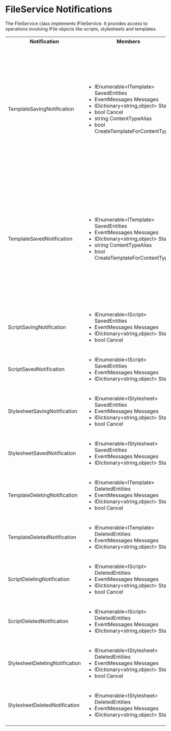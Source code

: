 # FileService Notifications

The FileService class implements IFileService. It provides access to operations involving IFile objects like scripts, stylesheets and templates.

<table>
  <tr>
    <th>Notification</th>
    <th>Members</th>
    <th>Description</th>
  </tr>

  <tr>
    <td>TemplateSavingNotification</td>
    <td>
      <ul>
        <li>IEnumerable&ltITemplate&gt SavedEntities</li>
        <li>EventMessages Messages</li>
        <li>IDictionary&ltstring,object&gt State</li>
        <li>bool Cancel</li>
        <li>string ContentTypeAlias</li>
        <li>bool CreateTemplateForContentType</li>
      </ul>
    </td>
    <td>
    Published when FileService.SaveTemplate is called in the API.<br>
      <ol>
        <li>SavedEntities: Gets the collection of ITemplate objects being saved.</li>
        <li>ContentTypeAlias: The alias of the ContentType the template is for, this is used when creating a Document Type with Template, it's not recommended to try and change or set this.</li>
        <li>CreateTemplateForContentType: Boolean value determining if the template is create for a Document Type, it's not recommended to change this value.</li>
      </ol>
    </td>
  </tr>

  <tr>
    <td>TemplateSavedNotification</td>
    <td>
      <ul>
        <li>IEnumerable&ltITemplate&gt SavedEntities</li>
        <li>EventMessages Messages</li>
        <li>IDictionary&ltstring,object&gt State</li>
        <li>string ContentTypeAlias</li>
        <li>bool CreateTemplateForContentType</li>
      </ul>
    </td>
    <td>
    Published when FileService.SaveTemplate is called in the API, after the template has been saved.<br>
      <ol>
        <li>SavedEntities: Gets the collection of saved ITemplate objects.</li>
        <li>ContentTypeAlias: The alias of the ContentType the template is for, this is used when creating a Document Type with Template, it's not recommended to try and change this value.</li>
        <li>CreateTemplateForContentType: Boolean value determining if the template is create for a Document Type, it's not recommended to change this value.</li>
      </ol>
    </td>
  </tr>

  <tr>
    <td>ScriptSavingNotification</td>
    <td>
      <ul>
        <li>IEnumerable&ltIScript&gt SavedEntities</li>
        <li>EventMessages Messages</li>
        <li>IDictionary&ltstring,object&gt State</li>
        <li>bool Cancel</li>
      </ul>
    </td>
    <td>
    Published when FileService.SaveScript is called in the API.<br>
    SavedEntities: Gets the collection of IScript objects being saved.
    </td>
  </tr>

  <tr>
    <td>ScriptSavedNotification</td>
    <td>
      <ul>
        <li>IEnumerable&ltIScript&gt SavedEntities</li>
        <li>EventMessages Messages</li>
        <li>IDictionary&ltstring,object&gt State</li>
      </ul>
    </td>
    <td>
    Published when FileService.SaveScript is called in the API, after the script has been saved.<br>
    SavedEntities: Gets the collection of saved IScript objects.
    </td>
  </tr>

  <tr>
    <td>StylesheetSavingNotification</td>
    <td>
      <ul>
        <li>IEnumerable&ltIStylesheet&gt SavedEntities</li>
        <li>EventMessages Messages</li>
        <li>IDictionary&ltstring,object&gt State</li>
        <li>bool Cancel</li>
      </ul>
    </td>
    <td>
    Published when FileService.SaveStyleSheet is called in the API.<br>
    SavedEntities: Gets the collection of IStylesheet objects being saved.
    </td>
  </tr>

  <tr>
    <td>StylesheetSavedNotification</td>
    <td>
      <ul>
        <li>IEnumerable&ltIStylesheet&gt SavedEntities</li>
        <li>EventMessages Messages</li>
        <li>IDictionary&ltstring,object&gt State</li>
      </ul>
    </td>
    <td>
    Published when FileService.SaveStylesheet is called in the API, after the script has been saved.<br>
    SavedEntities: Gets the collection of saved IStylesheet objects.
    </td>
  </tr>

  <tr>
    <td>TemplateDeletingNotification</td>
    <td>
      <ul>
        <li>IEnumerable&ltITemplate&gt DeletedEntities</li>
        <li>EventMessages Messages</li>
        <li>IDictionary&ltstring,object&gt State</li>
        <li>bool Cancel</li>
      </ul>
    </td>
    <td>
      Published when FileService.DeleteTemplate is called in the API.<br/>
      DeletedEntities: Gets the collection of ITemplate objects being deleted.
    </td>
  </tr>

  <tr>
    <td>TemplateDeletedNotification</td>
    <td>
      <ul>
        <li>IEnumerable&ltITemplate&gt DeletedEntities</li>
        <li>EventMessages Messages</li>
        <li>IDictionary&ltstring,object&gt State</li>
      </ul>
    </td>
    <td>
      Published when FileService.DeleteTemplate is called in the API, after the template has been deleted.<br/>
      DeletedEntities: Gets the collection of deleted ITemplate objects.
    </td>
  </tr>

  <tr>
    <td>ScriptDeletingNotification</td>
    <td>
      <ul>
        <li>IEnumerable&ltIScript&gt DeletedEntities</li>
        <li>EventMessages Messages</li>
        <li>IDictionary&ltstring,object&gt State</li>
        <li>bool Cancel</li>
      </ul>
    </td>
    <td>
      Published when FileService.DeleteScript is called in the API.<br/>
      DeletedEntities: Gets the collection of IScript objects being deleted.
    </td>
  </tr>

  <tr>
    <td>ScriptDeletedNotification</td>
    <td>
      <ul>
        <li>IEnumerable&ltIScript&gt DeletedEntities</li>
        <li>EventMessages Messages</li>
        <li>IDictionary&ltstring,object&gt State</li>
      </ul>
    </td>
    <td>
      Published when FileService.DeleteScript is called in the API, after the script has been deleted.<br/>
      DeletedEntities: Gets the collection of deleted IScript objects.
    </td>
  </tr>

  <tr>
    <td>StylesheetDeletingNotification</td>
    <td>
      <ul>
        <li>IEnumerable&ltIStylesheet&gt DeletedEntities</li>
        <li>EventMessages Messages</li>
        <li>IDictionary&ltstring,object&gt State</li>
        <li>bool Cancel</li>
      </ul>
    </td>
    <td>
      Published when FileService.DeleteStylesheet is called in the API.<br/>
      DeletedEntities: Gets the collection of IStylesheet objects being deleted.
    </td>
  </tr>

  <tr>
    <td>StylesheetDeletedNotification</td>
    <td>
      <ul>
        <li>IEnumerable&ltIStylesheet&gt DeletedEntities</li>
        <li>EventMessages Messages</li>
        <li>IDictionary&ltstring,object&gt State</li>
      </ul>
    </td>
    <td>
      Published when FileService.DeleteStylesheet is called in the API, after the stylesheet has been deleted.<br/>
      DeletedEntities: Gets the collection of deleted IStylesheet objects.
    </td>
  </tr>

</table>